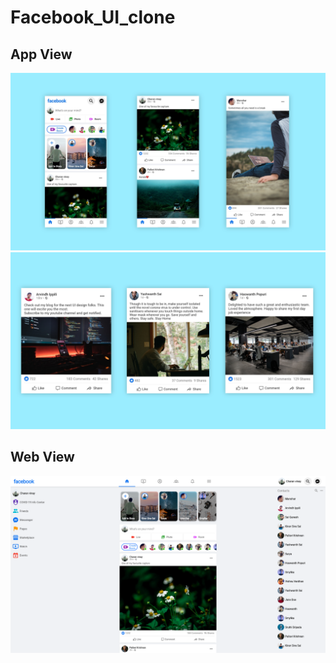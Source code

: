 # Facebook_UI_clone

## App View
![1](https://github.com/charanvinay/Facebook_UI_Flutter/blob/master/assets/images/PicsArt_05-30-10.22.04.jpg)
![2](https://github.com/charanvinay/Facebook_UI_Flutter/blob/master/assets/images/PicsArt_05-30-05.58.34.jpg)

## Web View
![3](https://github.com/charanvinay/Facebook_UI_Flutter/blob/master/assets/images/Screenshot%20(641).png)
